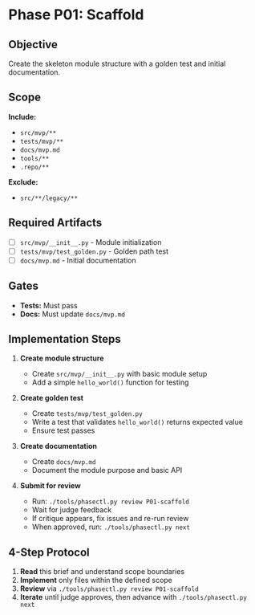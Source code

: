 # Phase P01: Scaffold

## Objective
Create the skeleton module structure with a golden test and initial documentation.

## Scope
**Include:**
- `src/mvp/**`
- `tests/mvp/**`
- `docs/mvp.md`
- `tools/**`
- `.repo/**`

**Exclude:**
- `src/**/legacy/**`

## Required Artifacts
- [ ] `src/mvp/__init__.py` - Module initialization
- [ ] `tests/mvp/test_golden.py` - Golden path test
- [ ] `docs/mvp.md` - Initial documentation

## Gates
- **Tests:** Must pass
- **Docs:** Must update `docs/mvp.md`

## Implementation Steps

1. **Create module structure**
   - Create `src/mvp/__init__.py` with basic module setup
   - Add a simple `hello_world()` function for testing

2. **Create golden test**
   - Create `tests/mvp/test_golden.py`
   - Write a test that validates `hello_world()` returns expected value
   - Ensure test passes

3. **Create documentation**
   - Create `docs/mvp.md`
   - Document the module purpose and basic API

4. **Submit for review**
   - Run: `./tools/phasectl.py review P01-scaffold`
   - Wait for judge feedback
   - If critique appears, fix issues and re-run review
   - When approved, run: `./tools/phasectl.py next`

## 4-Step Protocol

1. **Read** this brief and understand scope boundaries
2. **Implement** only files within the defined scope
3. **Review** via `./tools/phasectl.py review P01-scaffold`
4. **Iterate** until judge approves, then advance with `./tools/phasectl.py next`
